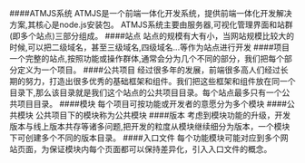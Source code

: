 ####ATMJS系统
ATMJS是一个前端一体化开发系统，提供前端一体化开发解决方案,其核心是node.js安装包。
ATMJS系统主要由服务器,可视化管理界面和站群(即多个站点)三部分组成。
####站点
站点的规模有大有小，当网站规模比较大的时候,可以把二级域名，甚至三级域名,四级域名...等作为站点进行开发
####项目
一个完整的站点,按照功能或操作群体,通常会分为几个不同的部分，我们把每个部分定义为一个项目。
####公共项目
经过很多年的发展，前端很多高人们经过长期的努力，打造出很多优秀的基础框架和组件。我们把这些框架和组件放在同一个目录下,那么该目录就是我们这个站点的公共项目目录。每个站点最多只有一个公共项目目录。
####模块
每个项目可按功能或开发者的意愿分为多个模块
####公共模块
公共项目下的模块称为公共模块
####版本
考虑到模块功能的升级，开发版本与线上版本共存等诸多问题,把开发的粒度从模块继续细分为版本，一个模块下可创建多个不同的版本目录。
####入口文件
每个功能模块可能对应到多个网站页面，为保证模块内每个页面都可以保持差异化，引入入口文件的概念。

